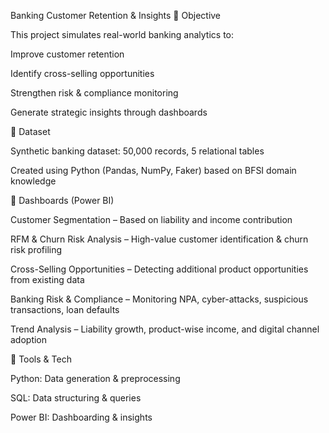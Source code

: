 Banking Customer Retention & Insights
🔹 Objective

This project simulates real-world banking analytics to:

Improve customer retention

Identify cross-selling opportunities

Strengthen risk & compliance monitoring

Generate strategic insights through dashboards

🔹 Dataset

Synthetic banking dataset: 50,000 records, 5 relational tables

Created using Python (Pandas, NumPy, Faker) based on BFSI domain knowledge

🔹 Dashboards (Power BI)

Customer Segmentation – Based on liability and income contribution

RFM & Churn Risk Analysis – High-value customer identification & churn risk profiling

Cross-Selling Opportunities – Detecting additional product opportunities from existing data

Banking Risk & Compliance – Monitoring NPA, cyber-attacks, suspicious transactions, loan defaults

Trend Analysis – Liability growth, product-wise income, and digital channel adoption

🔹 Tools & Tech

Python: Data generation & preprocessing

SQL: Data structuring & queries

Power BI: Dashboarding & insights
